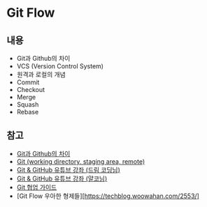 # Git Flow

## 내용

- Git과 Github의 차이
- VCS (Version Control System)
- 원격과 로컬의 개념
- Commit
- Checkout
- Merge
- Squash
- Rebase

## 참고

- [Git과 Github의 차이](https://cocoon1787.tistory.com/723)
- [Git (working directory, staging area, remote)](https://velog.io/@janeljs/git-4)
- [Git & GitHub 유튜브 강좌 (드림 코딩님)](https://www.youtube.com/watch?v=Z9dvM7qgN9s)
- [Git & GitHub 유튜브 강좌 (얄코님)](https://www.youtube.com/watch?v=1I3hMwQU6GU)
- [Git 협업 가이드](https://velog.io/@jinuku/Git-%ED%98%91%EC%97%85-%EA%B0%80%EC%9D%B4%EB%93%9C)
- [Git Flow 우아한 형제들][https://techblog.woowahan.com/2553/]
